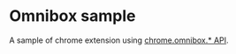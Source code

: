 # Omnibox sample

A sample of chrome extension using [chrome.omnibox.* API](https://developer.chrome.com/extensions/omnibox).
